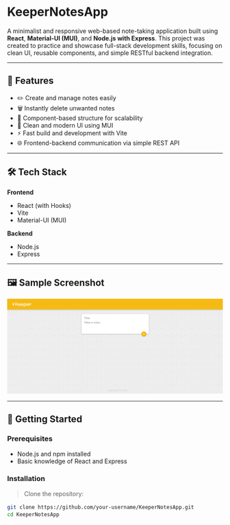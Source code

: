 # KeeperNotesApp

A minimalist and responsive web-based note-taking application built using **React**, **Material-UI (MUI)**, and **Node.js with Express**. This project was created to practice and showcase full-stack development skills, focusing on clean UI, reusable components, and simple RESTful backend integration.

---

## 🧠 Features

- ✏️ Create and manage notes easily
- 🗑️ Instantly delete unwanted notes
- 🧩 Component-based structure for scalability
- 🎨 Clean and modern UI using MUI
- ⚡ Fast build and development with Vite
- 🌐 Frontend-backend communication via simple REST API

---

## 🛠 Tech Stack

**Frontend**
- React (with Hooks)
- Vite
- Material-UI (MUI)

**Backend**
- Node.js
- Express

---

## 🖼 Sample Screenshot

![KeeperNotesApp Screenshot](./image/Sample_image.png)

---

## 🚀 Getting Started

### Prerequisites

- Node.js and npm installed
- Basic knowledge of React and Express

### Installation

> Clone the repository:
   ```bash
   git clone https://github.com/your-username/KeeperNotesApp.git
   cd KeeperNotesApp
